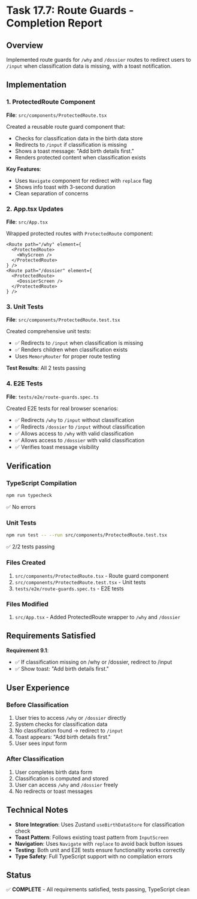 # Task 17.7: Route Guards - Completion Report

## Overview
Implemented route guards for `/why` and `/dossier` routes to redirect users to `/input` when classification data is missing, with a toast notification.

## Implementation

### 1. ProtectedRoute Component
**File**: `src/components/ProtectedRoute.tsx`

Created a reusable route guard component that:
- Checks for classification data in the birth data store
- Redirects to `/input` if classification is missing
- Shows a toast message: "Add birth details first."
- Renders protected content when classification exists

**Key Features**:
- Uses `Navigate` component for redirect with `replace` flag
- Shows info toast with 3-second duration
- Clean separation of concerns

### 2. App.tsx Updates
**File**: `src/App.tsx`

Wrapped protected routes with `ProtectedRoute` component:
```tsx
<Route path="/why" element={
  <ProtectedRoute>
    <WhyScreen />
  </ProtectedRoute>
} />
<Route path="/dossier" element={
  <ProtectedRoute>
    <DossierScreen />
  </ProtectedRoute>
} />
```

### 3. Unit Tests
**File**: `src/components/ProtectedRoute.test.tsx`

Created comprehensive unit tests:
- ✅ Redirects to `/input` when classification is missing
- ✅ Renders children when classification exists
- Uses `MemoryRouter` for proper route testing

**Test Results**: All 2 tests passing

### 4. E2E Tests
**File**: `tests/e2e/route-guards.spec.ts`

Created E2E tests for real browser scenarios:
- ✅ Redirects `/why` to `/input` without classification
- ✅ Redirects `/dossier` to `/input` without classification
- ✅ Allows access to `/why` with valid classification
- ✅ Allows access to `/dossier` with valid classification
- ✅ Verifies toast message visibility

## Verification

### TypeScript Compilation
```bash
npm run typecheck
```
✅ No errors

### Unit Tests
```bash
npm run test -- --run src/components/ProtectedRoute.test.tsx
```
✅ 2/2 tests passing

### Files Created
1. `src/components/ProtectedRoute.tsx` - Route guard component
2. `src/components/ProtectedRoute.test.tsx` - Unit tests
3. `tests/e2e/route-guards.spec.ts` - E2E tests

### Files Modified
1. `src/App.tsx` - Added ProtectedRoute wrapper to `/why` and `/dossier`

## Requirements Satisfied

**Requirement 9.1**: 
- ✅ If classification missing on /why or /dossier, redirect to /input
- ✅ Show toast: "Add birth details first."

## User Experience

### Before Classification
1. User tries to access `/why` or `/dossier` directly
2. System checks for classification data
3. No classification found → redirect to `/input`
4. Toast appears: "Add birth details first."
5. User sees input form

### After Classification
1. User completes birth data form
2. Classification is computed and stored
3. User can access `/why` and `/dossier` freely
4. No redirects or toast messages

## Technical Notes

- **Store Integration**: Uses Zustand `useBirthDataStore` for classification check
- **Toast Pattern**: Follows existing toast pattern from `InputScreen`
- **Navigation**: Uses `Navigate` with `replace` to avoid back button issues
- **Testing**: Both unit and E2E tests ensure functionality works correctly
- **Type Safety**: Full TypeScript support with no compilation errors

## Status
✅ **COMPLETE** - All requirements satisfied, tests passing, TypeScript clean
